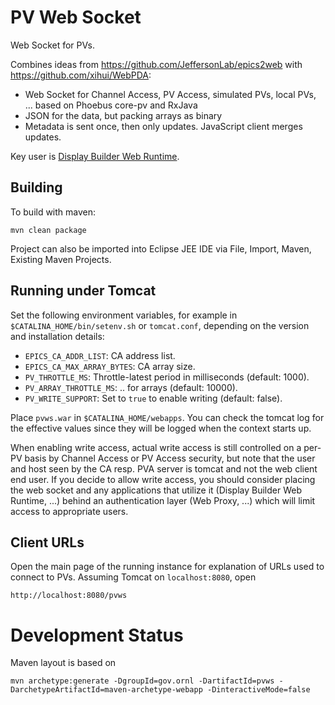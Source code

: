 PV Web Socket
=============

Web Socket for PVs.

Combines ideas from https://github.com/JeffersonLab/epics2web
with https://github.com/xihui/WebPDA:

 * Web Socket for Channel Access, PV Access, simulated PVs, local PVs, ... based on Phoebus core-pv and RxJava
 * JSON for the data, but packing arrays as binary
 * Metadata is sent once, then only updates. JavaScript client merges updates.

Key user is [Display Builder Web Runtime](https://github.com/ornl-epics/dbwr).

Building
--------

To build with maven:

    mvn clean package

Project can also be imported into Eclipse JEE IDE
via File, Import, Maven, Existing Maven Projects.


Running under Tomcat
--------------------

Set the following environment variables, for example in `$CATALINA_HOME/bin/setenv.sh` or `tomcat.conf`, depending on the version and installation details:

 * `EPICS_CA_ADDR_LIST`: CA address list.
 * `EPICS_CA_MAX_ARRAY_BYTES`: CA array size.
 * `PV_THROTTLE_MS`: Throttle-latest period in milliseconds (default: 1000).
 * `PV_ARRAY_THROTTLE_MS`: .. for arrays (default: 10000).
 * `PV_WRITE_SUPPORT`: Set to `true` to enable writing (default: false).
 
Place `pvws.war` in `$CATALINA_HOME/webapps`.
You can check the tomcat log for the effective values
since they will be logged when the context starts up.

When enabling write access, actual write access is still controlled
on a per-PV basis by Channel Access or PV Access security,
but note that the user and host seen by the CA resp. PVA server
is tomcat and not the web client end user.
If you decide to allow write access, you should consider placing
the web socket and any applications that utilize it (Display Builder Web Runtime, ...)
behind an authentication layer (Web Proxy, ...) which will limit access
to appropriate users.


Client URLs
-----------

Open the main page of the running instance for explanation
of URLs used to connect to PVs.
Assuming Tomcat on `localhost:8080`, open

    http://localhost:8080/pvws
    

Development Status
==================

Maven layout is based on

    mvn archetype:generate -DgroupId=gov.ornl -DartifactId=pvws -DarchetypeArtifactId=maven-archetype-webapp -DinteractiveMode=false

